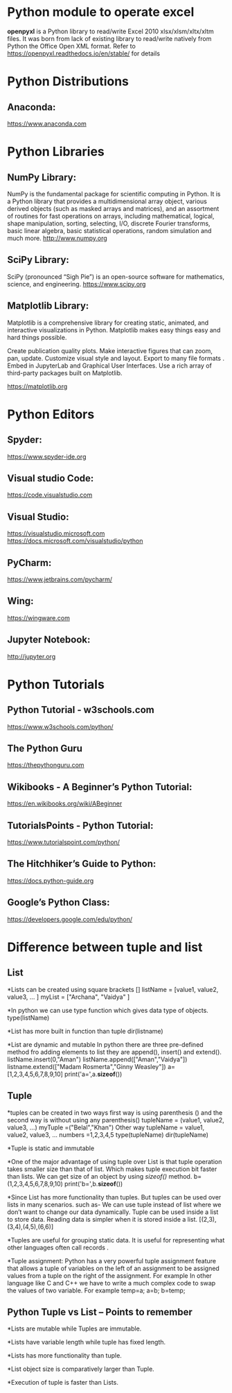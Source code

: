 # Python module to operate excel
**openpyxl** is a Python library to read/write Excel 2010 xlsx/xlsm/xltx/xltm files.
It was born from lack of existing library to read/write natively from Python the Office Open XML format.
Refer to <https://openpyxl.readthedocs.io/en/stable/> for details

# Python Distributions
## Anaconda:
<https://www.anaconda.com>

# Python Libraries

## NumPy Library:
NumPy is the fundamental package for scientific computing in Python. It is a Python library that provides a multidimensional array object, various derived objects (such as masked arrays and matrices), and an assortment of routines for fast operations on arrays, including mathematical, logical, shape manipulation, sorting, selecting, I/O, discrete Fourier transforms, basic linear algebra, basic statistical operations, random simulation and much more.
<http://www.numpy.org>

## SciPy Library:
SciPy (pronounced “Sigh Pie”) is an open-source software for mathematics, science, and engineering.
<https://www.scipy.org>

## Matplotlib Library:
Matplotlib is a comprehensive library for creating static, animated, and interactive visualizations in Python. Matplotlib makes easy things easy and hard things possible.

Create publication quality plots.
Make interactive figures that can zoom, pan, update.
Customize visual style and layout.
Export to many file formats .
Embed in JupyterLab and Graphical User Interfaces.
Use a rich array of third-party packages built on Matplotlib.

<https://matplotlib.org>

# Python Editors

## Spyder:
<https://www.spyder-ide.org>

## Visual studio Code:
<https://code.visualstudio.com>

## Visual Studio:
<https://visualstudio.microsoft.com>
https://docs.microsoft.com/visualstudio/python

## PyCharm:
<https://www.jetbrains.com/pycharm/>

## Wing:
<https://wingware.com>

## Jupyter Notebook:
<http://jupyter.org>

# Python Tutorials
## Python Tutorial - w3schools.com
<https://www.w3schools.com/python/>

## The Python Guru
<https://thepythonguru.com>

## Wikibooks - A Beginner’s Python Tutorial:
<https://en.wikibooks.org/wiki/ABeginner>

## TutorialsPoints - Python Tutorial:
<https://www.tutorialspoint.com/python/>

## The Hitchhiker’s Guide to Python:
<https://docs.python-guide.org>

## Google’s Python Class:
<https://developers.google.com/edu/python/>


# Difference between tuple and list

## List
*Lists can be created using square brackets []
listName = [value1, value2, value3, ... ]
myList = ["Archana", "Vaidya" ]

*In python we can use type function which gives data type of objects.
type(listName)

*List has more built in function than tuple
dir(listname)
 

*List are dynamic and mutable
In python there are three pre-defined method fro adding elements to list they are append(), insert() and extend().
listName.insert(0,"Aman")
listName.append(["Aman","Vaidya"])
listname.extend(["Madam Rosmerta","Ginny Weasley"])
a=[1,2,3,4,5,6,7,8,9,10]
print('a=',a.__sizeof__())

## Tuple
*tuples can be created in two ways first way is using parenthesis () and the second way is without using any parenthesis()
tupleName = (value1, value2, value3, ...)
myTuple =("Belal","Khan")
Other way
tupleName = value1, value2, value3, ...
numbers =1,2,3,4,5
type(tupleName)
dir(tupleName)

*Tuple is static and immutable

*One of the major advantage of using tuple over List is that tuple operation takes smaller size than that of list. Which makes tuple execution bit faster than lists. We can get size of an object by using  _sizeof()_ method.
b=(1,2,3,4,5,6,7,8,9,10)
print('b=',b.__sizeof__())

*Since List has more functionality than tuples. But tuples can be used over lists in many scenarios. such as-
We can use tuple instead of list where we don’t want to change our data dynamically.
Tuple can be used inside a list to store data. Reading data is simpler when it is stored inside a list.
[(2,3),(3,4),(4,5),(6,6)]

*Tuples are useful for grouping static data. It is useful for representing what other languages often call records .

*Tuple assignment: Python has a very powerful tuple assignment feature that allows a tuple of variables on the left of an assignment to be assigned values from a tuple on the right of the assignment.
For example In other language like C and C++ we have to write a much complex code to swap the values of two variable. For example
temp=a;
a=b;
b=temp;



## Python Tuple vs List – Points to remember

*Lists are mutable while Tuples are immutable.

*Lists have variable length while tuple has fixed length.

*Lists has more functionality than tuple.

*List object size is comparatively larger than Tuple.

*Execution of tuple is faster than Lists.
